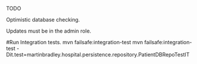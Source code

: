 TODO

Optimistic database checking.

Updates must be in the admin role.


#Run Integration tests.
mvn failsafe:integration-test
mvn failsafe:integration-test -Dit.test=martinbradley.hospital.persistence.repository.PatientDBRepoTestIT
